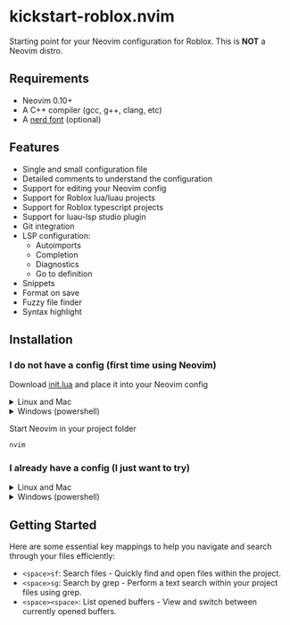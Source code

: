 # kickstart-roblox.nvim

Starting point for your Neovim configuration for Roblox. This is **NOT** a Neovim distro.

## Requirements

- Neovim 0.10+
- A C++ compiler (gcc, g++, clang, etc)
- A [nerd font](https://www.nerdfonts.com/) (optional)

## Features

- Single and small configuration file
- Detailed comments to understand the configuration
- Support for editing your Neovim config
- Support for Roblox lua/luau projects
- Support for Roblox typescript projects
- Support for luau-lsp studio plugin
- Git integration
- LSP configuration:
    + Autoimports
    + Completion
    + Diagnostics
    + Go to definition
- Snippets
- Format on save
- Fuzzy file finder
- Syntax highlight

## Installation

### I do not have a config (first time using Neovim)

Download [init.lua](https://github.com/lopi-py/kickstart-roblox.nvim/blob/main/init.lua) and place it into your Neovim config

<details>

<summary>Linux and Mac</summary>

```bash
mkdir ~/.config/nvim
cd ~/.config/nvim

curl https://raw.githubusercontent.com/lopi-py/kickstart-roblox.nvim/main/init.lua -o ~/.config/nvim/init.lua
```

</details>

<details>

<summary>Windows (powershell)</summary>

```bash
mkdir ~\AppData\Local\nvim
cd ~\AppData\Local\nvim

curl https://raw.githubusercontent.com/lopi-py/kickstart-roblox.nvim/main/init.lua -o $env:USERPROFILE\AppData\Local\nvim\init.lua
```

</details>

Start Neovim in your project folder

```bash
nvim
```

### I already have a config (I just want to try)

<details>

<summary>Linux and Mac</summary>

```bash
curl https://raw.githubusercontent.com/lopi-py/kickstart-roblox.nvim/main/init.lua -o /tmp/kickstart-roblox.lua

# start Neovim in your project folder
nvim -u /tmp/kickstart-roblox.lua
```

</details>

<details>

<summary>Windows (powershell)</summary>

```bash
curl https://raw.githubusercontent.com/lopi-py/kickstart-roblox.nvim/main/init.lua -o $env:USERPROFILE\Downloads\kickstart-roblox.lua

# start Neovim in your project folder
nvim -u $env:USERPROFILE\Downloads\kickstart-roblox.lua
```

</details>

## Getting Started

Here are some essential key mappings to help you navigate and search through your files efficiently:
- `<space>sf`: Search files - Quickly find and open files within the project.
- `<space>sg`: Search by grep - Perform a text search within your project files using grep.
- `<space><space>`: List opened buffers - View and switch between currently opened buffers.
